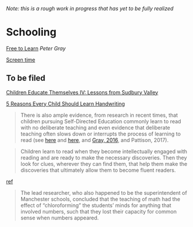 *Note: this is a rough work in progress that has yet to be fully realized*

# Schooling

[Free to Learn](Free%20to%20Learn.md) *Peter Gray*

[Screen time](Screen%20Time.md)





## To be filed


[Children Educate Themselves IV: Lessons from Sudbury Valley](https://www.psychologytoday.com/us/blog/freedom-learn/200808/children-educate-themselves-iv-lessons-sudbury-valley)

[5 Reasons Every Child Should Learn Handwriting](https://www.psychologytoday.com/us/blog/raising-readers-writers-and-spellers/202406/why-schools-should-teach-handwriting-in-a-digital)

> There is also ample evidence, from research in recent times, that children pursuing Self-Directed Education commonly learn to read with no deliberate teaching and even evidence that deliberate teaching often slows down or interrupts the process of learning to read (see [here](https://www.psychologytoday.com/us/blog/freedom-learn/201002/children-teach-themselves-read) and [here](https://www.psychologytoday.com/us/blog/freedom-learn/201002/children-teach-themselves-read), and [Gray, 2016](https://www.petergray.org/_files/ugd/b4b4f9_e2a61c6529904170a9ff4c03cfaf29a3.pdf), and Pattison, 2017).

> Children learn to read when they become intellectually engaged with reading and are ready to make the necessary discoveries. Then they look for clues, wherever they can find them, that help them make the discoveries that ultimately allow them to become fluent readers.

[ref](https://www.psychologytoday.com/us/blog/freedom-to-learn/202306/nothing-worth-learning-can-be-taught)

> The lead researcher, who also happened to be the superintendent of Manchester schools, concluded that the teaching of math had the effect of “chloroforming” the students’ minds for anything that involved numbers, such that they lost their capacity for common sense when numbers appeared.
